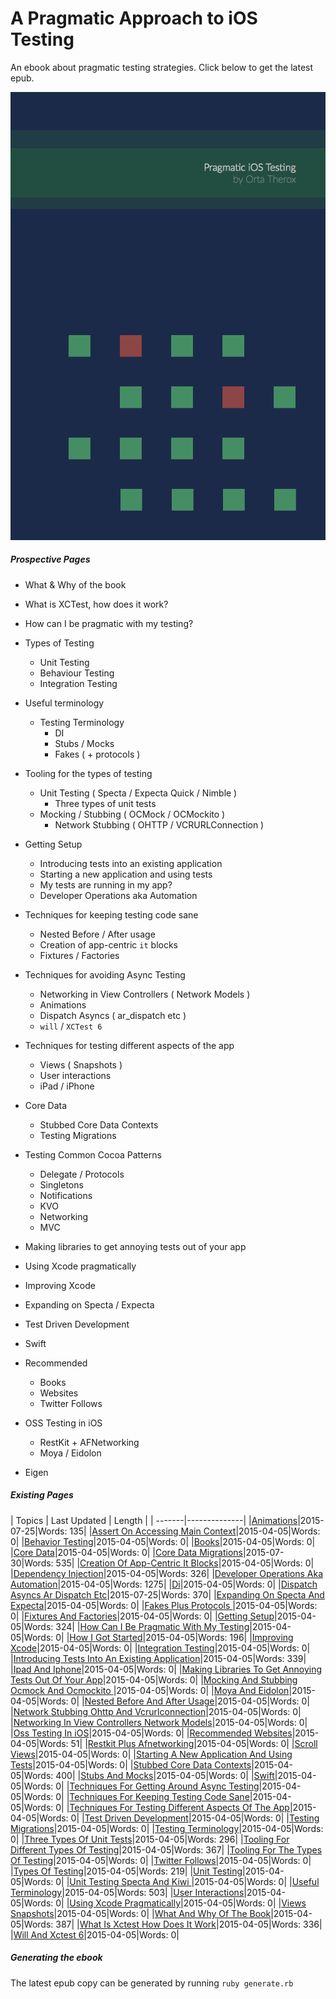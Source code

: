 A Pragmatic Approach to iOS Testing
===============

An ebook about pragmatic testing strategies. Click below to get the latest epub.

[ ![Image](assets/Cover.png "Pragmatic iOS Testing") ](https://github.com/orta/pragmatic-testing/blob/master/pragmatic_testing.epub?raw=true "Download epub")

##### Prospective Pages

* What & Why of the book
* What is XCTest, how does it work?
* How can I be pragmatic with my testing?

* Types of Testing
  * Unit Testing
  * Behaviour Testing
  * Integration Testing

* Useful terminology
  * Testing Terminology
	* DI
	* Stubs / Mocks
	* Fakes ( + protocols )

* Tooling for the types of testing
  * Unit Testing ( Specta / Expecta Quick / Nimble )
     * Three types of unit tests
  * Mocking / Stubbing ( OCMock / OCMockito )
	* Network Stubbing ( OHTTP / VCRURLConnection )

* Getting Setup
  * Introducing tests into an existing application
  * Starting a new application and using tests
  * My tests are running in my app?
  * Developer Operations aka Automation

* Techniques for keeping testing code sane
  * Nested Before / After usage
  * Creation of app-centric `it` blocks
  * Fixtures / Factories

* Techniques for avoiding Async Testing
  * Networking in View Controllers ( Network Models )
  * Animations
  * Dispatch Asyncs ( ar\_dispatch etc )
  * `will` / `XCTest 6`

* Techniques for testing different aspects of the app
  * Views ( Snapshots )
  * User interactions
  * iPad / iPhone

* Core Data
  * Stubbed Core Data Contexts
  * Testing Migrations

* Testing Common Cocoa Patterns
  * Delegate / Protocols
  * Singletons
  * Notifications
  * KVO
  * Networking
  * MVC

* Making libraries to get annoying tests out of your app
* Using Xcode pragmatically
* Improving Xcode
* Expanding on Specta / Expecta
* Test Driven Development
* Swift
* Recommended
  * Books
  * Websites
  * Twitter Follows

* OSS Testing in iOS
  * RestKit + AFNetworking
  * Moya / Eidolon
* Eigen

##### Existing Pages

| Topics | Last Updated | Length | 
| -------|--------------|
|[Animations](chapters/animations.md)|2015-07-25|Words: 135|
|[Assert On Accessing Main Context](chapters/assert_on_accessing_main_context.md)|2015-04-05|Words: 0|
|[Behavior Testing](chapters/behavior_testing.md)|2015-04-05|Words: 0|
|[Books](chapters/books.md)|2015-04-05|Words: 0|
|[Core Data](chapters/core_data.md)|2015-04-05|Words: 0|
|[Core Data Migrations](chapters/core_data_migrations.md)|2015-07-30|Words: 535|
|[Creation Of App-Centric It Blocks](chapters/creation_of_app-centric_it_blocks.md)|2015-04-05|Words: 0|
|[Dependency Injection](chapters/dependency_injection.md)|2015-04-05|Words: 326|
|[Developer Operations Aka Automation](chapters/developer_operations_aka_automation.md)|2015-04-05|Words: 1275|
|[Di](chapters/di.md)|2015-04-05|Words: 0|
|[Dispatch Asyncs  Ar Dispatch Etc](chapters/dispatch_asyncs__ar_dispatch_etc.md)|2015-07-25|Words: 370|
|[Expanding On Specta And Expecta](chapters/expanding_on_specta_and_expecta.md)|2015-04-05|Words: 0|
|[Fakes  Plus Protocols ](chapters/fakes__plus_protocols_.md)|2015-04-05|Words: 0|
|[Fixtures And Factories](chapters/fixtures_and_factories.md)|2015-04-05|Words: 0|
|[Getting Setup](chapters/getting_setup.md)|2015-04-05|Words: 324|
|[How Can I Be Pragmatic With My Testing](chapters/how_can_i_be_pragmatic_with_my_testing.md)|2015-04-05|Words: 0|
|[How I Got Started](chapters/how_i_got_started.md)|2015-04-05|Words: 196|
|[Improving Xcode](chapters/improving_xcode.md)|2015-04-05|Words: 0|
|[Integration Testing](chapters/integration_testing.md)|2015-04-05|Words: 0|
|[Introducing Tests Into An Existing Application](chapters/introducing_tests_into_an_existing_application.md)|2015-04-05|Words: 339|
|[Ipad And Iphone](chapters/ipad_and_iphone.md)|2015-04-05|Words: 0|
|[Making Libraries To Get Annoying Tests Out Of Your App](chapters/making_libraries_to_get_annoying_tests_out_of_your_app.md)|2015-04-05|Words: 0|
|[Mocking And Stubbing  Ocmock And Ocmockito ](chapters/mocking_and_stubbing__ocmock_and_ocmockito_.md)|2015-04-05|Words: 0|
|[Moya And Eidolon](chapters/moya_and_eidolon.md)|2015-04-05|Words: 0|
|[Nested Before And After Usage](chapters/nested_before_and_after_usage.md)|2015-04-05|Words: 0|
|[Network Stubbing  Ohttp And Vcrurlconnection](chapters/network_stubbing__ohttp_and_vcrurlconnection.md)|2015-04-05|Words: 0|
|[Networking In View Controllers  Network Models](chapters/networking_in_view_controllers__network_models.md)|2015-04-05|Words: 0|
|[Oss Testing In iOS](chapters/oss_testing_in_ios.md)|2015-04-05|Words: 0|
|[Recommended Websites](chapters/recommended_websites.md)|2015-04-05|Words: 51|
|[Restkit Plus Afnetworking](chapters/restkit_plus_afnetworking.md)|2015-04-05|Words: 0|
|[Scroll Views](chapters/scroll_views.md)|2015-04-05|Words: 0|
|[Starting A New Application And Using Tests](chapters/starting_a_new_application_and_using_tests.md)|2015-04-05|Words: 0|
|[Stubbed Core Data Contexts](chapters/stubbed_core_data_contexts.md)|2015-04-05|Words: 400|
|[Stubs And Mocks](chapters/stubs_and_mocks.md)|2015-04-05|Words: 0|
|[Swift](chapters/swift.md)|2015-04-05|Words: 0|
|[Techniques For Getting Around Async Testing](chapters/techniques_for_getting_around_async_testing.md)|2015-04-05|Words: 0|
|[Techniques For Keeping Testing Code Sane](chapters/techniques_for_keeping_testing_code_sane.md)|2015-04-05|Words: 0|
|[Techniques For Testing Different Aspects Of The App](chapters/techniques_for_testing_different_aspects_of_the_app.md)|2015-04-05|Words: 0|
|[Test Driven Development](chapters/test_driven_development.md)|2015-04-05|Words: 0|
|[Testing Migrations](chapters/testing_migrations.md)|2015-04-05|Words: 0|
|[Testing Terminology](chapters/testing_terminology.md)|2015-04-05|Words: 0|
|[Three Types Of Unit Tests](chapters/Three_Types_of_Unit_Tests.md)|2015-04-05|Words: 296|
|[Tooling For Different Types Of Testing](chapters/Tooling_for_different_types_of_testing.md)|2015-04-05|Words: 367|
|[Tooling For The Types Of Testing](chapters/tooling_for_the_types_of_testing.md)|2015-04-05|Words: 0|
|[Twitter Follows](chapters/twitter_follows.md)|2015-04-05|Words: 0|
|[Types Of Testing](chapters/types_of_testing.md)|2015-04-05|Words: 219|
|[Unit Testing](chapters/unit_testing.md)|2015-04-05|Words: 0|
|[Unit Testing  Specta And Kiwi ](chapters/unit_testing__specta_and_kiwi_.md)|2015-04-05|Words: 0|
|[Useful Terminology](chapters/useful_terminology.md)|2015-04-05|Words: 503|
|[User Interactions](chapters/user_interactions.md)|2015-04-05|Words: 0|
|[Using Xcode Pragmatically](chapters/using_xcode_pragmatically.md)|2015-04-05|Words: 0|
|[Views  Snapshots](chapters/views__snapshots.md)|2015-04-05|Words: 0|
|[What And Why Of The Book](chapters/what_and_why_of_the_book.md)|2015-04-05|Words: 387|
|[What Is Xctest How Does It Work](chapters/what_is_xctest_how_does_it_work.md)|2015-04-05|Words: 336|
|[Will And Xctest 6](chapters/will_and_xctest_6.md)|2015-04-05|Words: 0|

##### Generating the ebook

The latest epub copy can be generated by running `ruby generate.rb`
